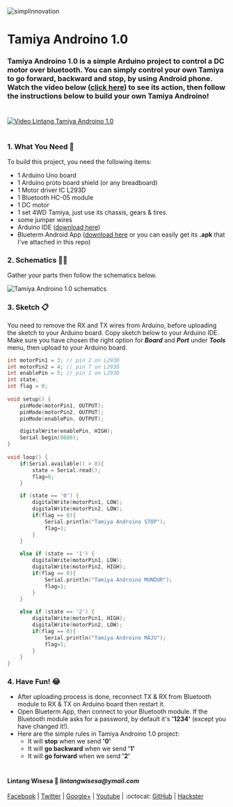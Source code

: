 #

![simplinnovation](https://4.bp.blogspot.com/-f7YxPyqHAzY/WJ6VnkvE0SI/AAAAAAAADTQ/0tDQPTrVrtMAFT-q-1-3ktUQT5Il9FGdQCLcB/s350/simpLINnovation1a.png)

# Tamiya Androino 1.0

### __Tamiya Androino 1.0__ is a simple Arduino project to control a DC motor over bluetooth. You can simply control your own Tamiya to go forward, backward and stop, by using Android phone. Watch the video below ([click here](https://www.youtube.com/watch?v=NeP0aTYB5qU)) to see its action, then follow the instructions below to build your own Tamiya Androino!

#

[![Video Lintang Tamiya Androino 1.0](https://img.youtube.com/vi/NeP0aTYB5qU/0.jpg)](https://www.youtube.com/watch?v=NeP0aTYB5qU)

#

### **1. What You Need** :gift:
To build this project, you need the following items:
- 1 Arduino Uno board
- 1 Arduino proto board shield (or any breadboard)
- 1 Motor driver IC L293D
- 1 Bluetooth HC-05 module
- 1 DC motor
- 1 set 4WD Tamiya, just use its chassis, gears & tires.
- some jumper wires
- Arduino IDE ([download here](https://www.arduino.cc/en/Main/Software))
- Blueterm Android App ([download here](https://play.google.com/store/apps/details?id=es.pymasde.blueterm&hl=en) or you can easily get its __.apk__ that I've attached in this repo)

### **2. Schematics** :wrench::hammer:

Gather your parts then follow the schematics below.

![Tamiya Androino 1.0 schematics](https://raw.githubusercontent.com/LintangWisesa/Tamiya-Androino-1.0/master/TamiyaAndroino.png)

### **3. Sketch** :clipboard:

You need to remove the RX and TX wires from Arduino, before uploading the sketch to your Arduino board. Copy sketch below to your Arduino IDE. Make sure you have chosen the right option for **_Board_** and **_Port_** under **_Tools_** menu, then upload to your Arduino board.

```c++
int motorPin1 = 3; // pin 2 on L293D
int motorPin2 = 4; // pin 7 on L293D
int enablePin = 5; // pin 1 on L293D
int state;
int flag = 0;
 
void setup() {
    pinMode(motorPin1, OUTPUT);
    pinMode(motorPin2, OUTPUT);
    pinMode(enablePin, OUTPUT);

    digitalWrite(enablePin, HIGH);
    Serial.begin(9600);
}
 
void loop() {
    if(Serial.available() > 0){     
        state = Serial.read();   
        flag=0;
    }   

    if (state == '0') {
        digitalWrite(motorPin1, LOW);
        digitalWrite(motorPin2, LOW);
        if(flag == 0){
            Serial.println("Tamiya Androino STOP");
            flag=1;
        }
    }

    else if (state == '1') {
        digitalWrite(motorPin1, LOW);
        digitalWrite(motorPin2, HIGH);
        if(flag == 0){
            Serial.println("Tamiya Androino MUNDUR");
            flag=1;
        }
    }

    else if (state == '2') {
        digitalWrite(motorPin1, HIGH);
        digitalWrite(motorPin2, LOW);
        if(flag == 0){
            Serial.println("Tamiya Androino MAJU");
            flag=1;
        }
    }
}
```

### **4. Have Fun!** :joy:
- After uploading process is done, reconnect TX & RX from Bluetooth module to RX & TX on Arduino board then restart it.
- Open Blueterm App, then connect to your Bluetooth module. If the Bluetooth module asks for a password, by default it's __'1234'__ (except you have changed it!).
- Here are the simple rules in Tamiya Androino 1.0 project:
  - It will __stop__ when we send __'0'__
  - It will **go backward** when we send __'1'__
  - It will **go forward** when we send __'2'__

#

#### Lintang Wisesa :love_letter: _lintangwisesa@ymail.com_

[Facebook](https://www.facebook.com/lintangbagus) | 
[Twitter](https://twitter.com/Lintang_Wisesa) |
[Google+](https://plus.google.com/u/0/+LintangWisesa1) |
[Youtube](https://www.youtube.com/user/lintangbagus) | 
:octocat: [GitHub](https://github.com/LintangWisesa) |
[Hackster](https://www.hackster.io/lintangwisesa)


